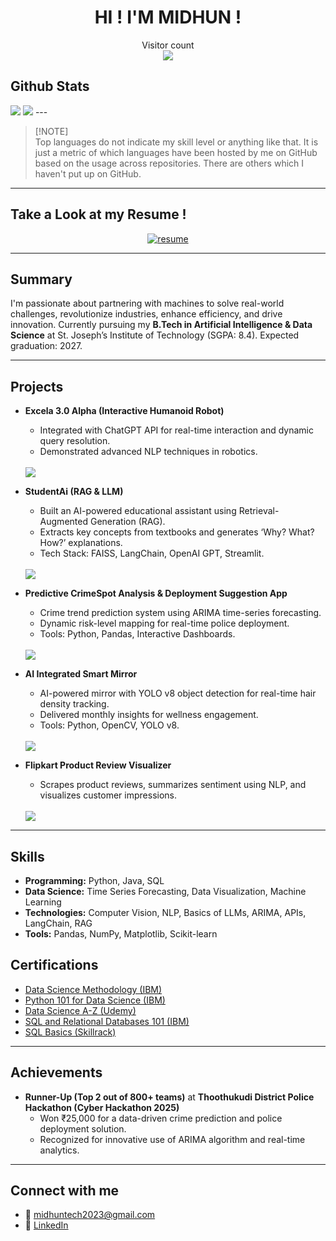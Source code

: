 <h1 align="center">HI ! I'M MIDHUN !</h1>



<p align="center"> 
  Visitor count<br>
  <img src="https://profile-counter.glitch.me/midhunprahash-ui/count.svg" />
</p>


## Github Stats


<picture>
  <source
    srcset="https://github-readme-stats.vercel.app/api?username=midhunprahash-ui&show_icons=true&theme=dark&hide_border=true"
    media="(prefers-color-scheme: dark)"
  />
  <source
    srcset="https://github-readme-stats.vercel.app/api?username=midhunprahash-ui&show_icons=true&hide_border=true"
    media="(prefers-color-scheme: light), (prefers-color-scheme: no-preference)"
  />
  <img src="https://github-readme-stats.vercel.app/api?username=midhunprahash-ui&show_icons=true&hide_border=true" />
</picture>

<picture>
  <source
    srcset="https://github-readme-stats.vercel.app/api/top-langs/?username=midhunprahash-ui&hide=Jupyter%20Notebook&layout=compact&theme=dark&hide_border=true"
    media="(prefers-color-scheme: dark)"
  />
  <source
    srcset="https://github-readme-stats.vercel.app/api/top-langs/?username=midhunprahash-ui&hide=Jupyter%20Notebook&layout=compact&hide_border=true"
    media="(prefers-color-scheme: light), (prefers-color-scheme: no-preference)"
  />
  <img src="https://github-readme-stats.vercel.app/api/top-langs/?username=midhunprahash-ui&hide=Jupyter%20Notebook&layout=compact&hide_border=true" />
</picture>
---

> [!NOTE]\
> Top languages do not indicate my skill level or anything like that. It is just a metric of which languages have been hosted by me on GitHub based on the usage across repositories. There are others which I haven't put up on GitHub.

---

## Take a Look at my Resume !

<p align="center">
  <a href="https://drive.google.com/file/d/1j6bxWV-6fqmaL5eGzjep8wgveOoQJXJO/view?usp=share_link">
    <img src="https://img.shields.io/badge/Download%20Resume-blue?style=for-the-badge&logo=adobeacrobatreader" alt="resume"/>
  </a>
</p>

---

## Summary

I'm passionate about partnering with machines to solve real-world challenges, revolutionize industries, enhance efficiency, and drive innovation. Currently pursuing my **B.Tech in Artificial Intelligence & Data Science** at St. Joseph’s Institute of Technology (SGPA: 8.4). Expected graduation: 2027.

---

## Projects

- **Excela 3.0 Alpha (Interactive Humanoid Robot)**
  - Integrated with ChatGPT API for real-time interaction and dynamic query resolution.
  - Demonstrated advanced NLP techniques in robotics.  
  <br>
  <a href="https://github.com/midhunprahash-ui/AI-Voice-Assistant.git" target="_blank"><img src="https://img.shields.io/badge/View%20Repository-blue?style=for-the-badge&logo=github"/></a>

- **StudentAi (RAG & LLM)**
  - Built an AI-powered educational assistant using Retrieval-Augmented Generation (RAG).
  - Extracts key concepts from textbooks and generates ‘Why? What? How?’ explanations.
  - Tech Stack: FAISS, LangChain, OpenAI GPT, Streamlit.  
  <br>
  <a href="https://github.com/midhunprahash-ui/Student.Ai.git" target="_blank"><img src="https://img.shields.io/badge/View%20Repository-blue?style=for-the-badge&logo=github"/></a>

- **Predictive CrimeSpot Analysis & Deployment Suggestion App**
  - Crime trend prediction system using ARIMA time-series forecasting.
  - Dynamic risk-level mapping for real-time police deployment.
  - Tools: Python, Pandas, Interactive Dashboards.  
  <br>
  <a href="https://github.com/midhunprahash-ui/crimespot-analysis_and_predictive-police-deployment.git" target="_blank"><img src="https://img.shields.io/badge/View%20Repository-blue?style=for-the-badge&logo=github"/></a>

- **AI Integrated Smart Mirror**
  - AI-powered mirror with YOLO v8 object detection for real-time hair density tracking.
  - Delivered monthly insights for wellness engagement.
  - Tools: Python, OpenCV, YOLO v8.  
  <br>
  <a href="https://github.com/midhunprahash-ui/Hair_volume_analyzer.git" target="_blank"><img src="https://img.shields.io/badge/View%20Repository-blue?style=for-the-badge&logo=github"/></a>

- **Flipkart Product Review Visualizer**
  - Scrapes product reviews, summarizes sentiment using NLP, and visualizes customer impressions.  
  <br>
  <a href="https://github.com/midhunprahash-ui/Flipkart_review_analyzer.git" target="_blank"><img src="https://img.shields.io/badge/View%20Repository-blue?style=for-the-badge&logo=github"/></a>

---
## Skills

- **Programming:** Python, Java, SQL
- **Data Science:** Time Series Forecasting, Data Visualization, Machine Learning
- **Technologies:** Computer Vision, NLP, Basics of LLMs, ARIMA, APIs, LangChain, RAG
- **Tools:** Pandas, NumPy, Matplotlib, Scikit-learn

## Certifications

- [Data Science Methodology (IBM)](https://courses.cognitiveclass.ai/certificates/30720c84c6874a1783604880aefdb97a)
- [Python 101 for Data Science (IBM)](https://courses.cognitiveclass.ai/certificates/202c332650394476875dcd912b5815b0)
- [Data Science A-Z (Udemy)](https://ude.my/UC-bc67920a-0176-426d-862b-3d31a85efib)
- [SQL and Relational Databases 101 (IBM)](https://courses.cognitiveclass.ai/certificates/93085e4a9b8b4fed872d8eb5a9f816d0)
- [SQL Basics (Skillrack)](https://www.skillrack.com/faces/free/certificate.xhtml?t=cert&id=482693&key=FFY)

---
## Achievements

- **Runner-Up (Top 2 out of 800+ teams)** at **Thoothukudi District Police Hackathon (Cyber Hackathon 2025)**
  - Won ₹25,000 for a data-driven crime prediction and police deployment solution.
  - Recognized for innovative use of ARIMA algorithm and real-time analytics.

---
## Connect with me

- 📧 [midhuntech2023@gmail.com](mailto:midhuntech2023@gmail.com)
- 🔗 [LinkedIn](http://www.linkedin.com/in/midhun-prahash-14ab24292/)
